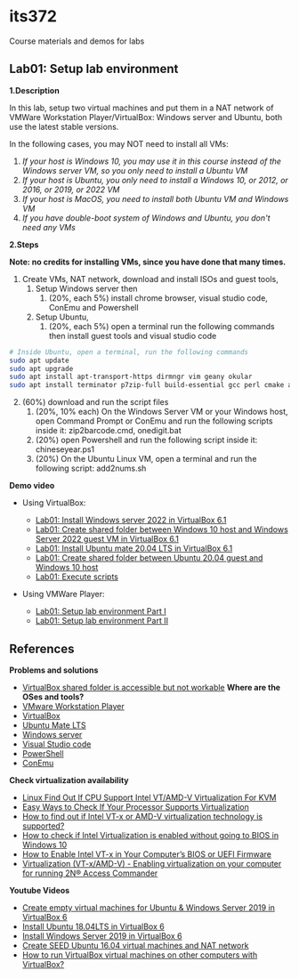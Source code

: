 # its372
Course materials and demos for labs


## Lab01: Setup lab environment

**1.Description**

In this lab,  setup two virtual machines and put them in a NAT network of VMWare Workstation Player/VirtualBox:
Windows server and Ubuntu, both use the latest stable versions.

In the following cases, you may NOT need to install all VMs:

1. *If your host is Windows 10, you may use it in this course instead of the Windows server VM, so you only need to install a Ubuntu VM*
2. *If your host is Ubuntu, you only need to install a Windows 10, or 2012, or 2016, or 2019, or 2022 VM*
3. *If your host is MacOS, you need to install both Ubuntu VM and Windows VM*
4. *If you have double-boot system of Windows and Ubuntu, you don't need any VMs*

**2.Steps**

**Note: no credits for installing VMs, since you have done that many times.**

1. Create VMs, NAT network, download and install ISOs and guest tools,
   1. Setup Windows server then 
      1. (20%, each 5%) install chrome browser, visual studio code, ConEmu and Powershell
   2. Setup Ubuntu, 
      1. (20%, each 5%) open a terminal run the following commands then install guest tools and visual studio code

```bash
# Inside Ubuntu, open a terminal, run the following commands
sudo apt update
sudo apt upgrade
sudo apt install apt-transport-https dirmngr vim geany okular
sudo apt install terminator p7zip-full build-essential gcc perl cmake automake curl git vim linux-headers-$(uname -r)
```

2. (60%) download and run the script files
   1. (20%, 10% each) On the Windows Server VM or your Windows host, open Command Prompt or ConEmu and run the following scripts inside it: zip2barcode.cmd,  onedigit.bat
   2. (20%) open Powershell and run the following script inside it: chineseyear.ps1
   3. (20%) On the Ubuntu Linux VM, open a terminal and run the following script: add2nums.sh

**Demo video**
* Using VirtualBox:
  * [Lab01: Install Windows server 2022 in VirtualBox 6.1](https://youtu.be/iqyK9QqGyo0)
  * [Lab01: Create shared folder between Windows 10 host and Windows Server 2022 guest VM in VirtualBox 6.1](https://youtu.be/S1x7I8kUcBU)
  * [Lab01: Install Ubuntu mate 20.04 LTS in VirtualBox 6.1](https://youtu.be/ZGJi20F2eqA)
  * [Lab01: Create shared folder between Ubuntu 20.04 guest and Windows 10 host](https://youtu.be/t0r4RIwPo60)
  * [Lab01: Execute scripts](https://youtu.be/qGcXxuWe7y0)

* Using VMWare Player:
  * [Lab01: Setup lab environment Part I](https://youtu.be/C1196ysEem4)
  * [Lab01: Setup lab environment Part II](https://youtu.be/qGcXxuWe7y0)

## References
**Problems and solutions**
  * [VirtualBox shared folder is accessible but not workable](https://askubuntu.com/questions/287216/virtualbox-shared-folder-is-accessible-but-not-workable)
**Where are the OSes and tools?**
  * [VMware Workstation Player](https://www.vmware.com/products/workstation-player.html)
  * [VirtualBox](https://www.virtualbox.org/)
  * [Ubuntu Mate LTS](https://ubuntu-mate.org/)
  * [Windows server](https://www.microsoft.com/en-us/cloud-platform/windows-server)
  * [Visual Studio code](https://code.visualstudio.com/)
  * [PowerShell](https://github.com/PowerShell/PowerShell)
  * [ConEmu](https://conemu.github.io/)

**Check virtualization availability**
  * [Linux Find Out If CPU Support Intel VT/AMD-V Virtualization For KVM](https://www.cyberciti.biz/faq/linux-xen-vmware-kvm-intel-vt-amd-v-support/)
  * [Easy Ways to Check If Your Processor Supports Virtualization](https://www.technorms.com/8208/check-if-processor-supports-virtualization)
  * [How to find out if Intel VT-x or AMD-V virtualization technology is supported?](https://www.auslogics.com/en/articles/how-to-find-out-if-intel-vt-x-or-amd-v-virtualization-technology-is-supported/)
  * [How to check if Intel Virtualization is enabled without going to BIOS in Windows 10](https://stackoverflow.com/questions/49005791/how-to-check-if-intel-virtualization-is-enabled-without-going-to-bios-in-windows)
  * [How to Enable Intel VT-x in Your Computer’s BIOS or UEFI Firmware](https://www.howtogeek.com/213795/how-to-enable-intel-vt-x-in-your-computers-bios-or-uefi-firmware/)
  * [Virtualization (VT-x/AMD-V) - Enabling virtualization on your computer for running 2N® Access Commander](https://2nwiki.2n.cz/pages/viewpage.action?pageId=75202968)

**Youtube Videos** 
  * [Create empty virtual machines for Ubuntu & Windows Server 2019 in VirtualBox 6](https://youtu.be/3PbnBVNWXpk)
  * [Install Ubuntu 18.04LTS in VirtualBox 6](https://youtu.be/3BHsizTRUg0)
  * [Install Windows Server 2019 in VirtualBox 6](https://youtu.be/fQZFoSTSuPM)
  * [Create SEED Ubuntu 16.04 virtual machines and NAT network](https://youtu.be/pwSlVJSCpu0)
  * [How to run VirtualBox virtual machines on other computers with VirtualBox?](https://youtu.be/Ps30RJ1MzgQ)


